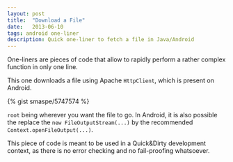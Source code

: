 ```yaml
---
layout: post
title:  "Download a File"
date:   2013-06-10
tags: android one-liner
description: Quick one-liner to fetch a file in Java/Android
---
```


One-liners are pieces of code that allow to rapidly perform a rather complex function in only one line.

This one downloads a file using Apache `HttpClient`, which is present on Android.

{% gist smaspe/5747574 %}

`root` being wherever you want the file to go. In Android, it is also possible the replace the `new FileOutputStream(...)` by the recommended `Context.openFileOutput(...)`.

This piece of code is meant to be used in a Quick&Dirty development context, as there is no error checking and no fail-proofing whatsoever.
